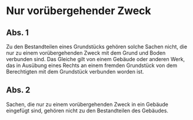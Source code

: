 # Nur vorübergehender Zweck



## Abs. 1

 Zu den Bestandteilen eines Grundstücks gehören solche Sachen nicht, die nur zu einem vorübergehenden Zweck mit dem Grund und Boden verbunden sind. Das Gleiche gilt von einem Gebäude oder anderen Werk, das in Ausübung eines Rechts an einem fremden Grundstück von dem Berechtigten mit dem Grundstück verbunden worden ist.

## Abs. 2

 Sachen, die nur zu einem vorübergehenden Zweck in ein Gebäude eingefügt sind, gehören nicht zu den Bestandteilen des Gebäudes. 

